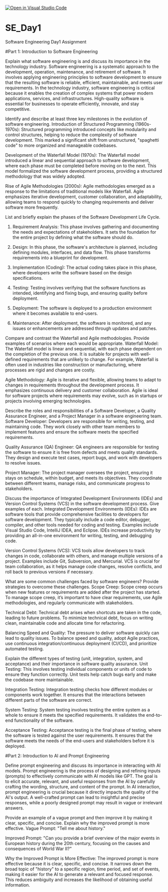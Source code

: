 [![Open in Visual Studio Code](https://classroom.github.com/assets/open-in-vscode-2e0aaae1b6195c2367325f4f02e2d04e9abb55f0b24a779b69b11b9e10269abc.svg)](https://classroom.github.com/online_ide?assignment_repo_id=15719046&assignment_repo_type=AssignmentRepo)
# SE_Day1
Software Engineering Day1 Assignment

#Part 1: Introduction to Software Engineering

Explain what software engineering is and discuss its importance in the technology industry.
Software engineering is a systematic approach to the development, operation, maintenance, and retirement of software. It involves applying engineering principles to software development to ensure that the resulting software is reliable, efficient, maintainable, and meets user requirements. In the technology industry, software engineering is critical because it enables the creation of complex systems that power modern applications, services, and infrastructures. High-quality software is essential for businesses to operate efficiently, innovate, and stay competitive.


Identify and describe at least three key milestones in the evolution of software engineering.
Introduction of Structured Programming (1960s-1970s): Structured programming introduced concepts like modularity and control structures, helping to reduce the complexity of software development. This marked a significant shift from unstructured, "spaghetti code" to more organized and manageable codebases.

Development of the Waterfall Model (1970s): The Waterfall model introduced a linear and sequential approach to software development, where each phase must be completed before moving on to the next. This model formalized the software development process, providing a structured methodology that was widely adopted.

Rise of Agile Methodologies (2000s): Agile methodologies emerged as a response to the limitations of traditional models like Waterfall. Agile emphasizes iterative development, customer collaboration, and adaptability, allowing teams to respond quickly to changing requirements and deliver software more frequently.


List and briefly explain the phases of the Software Development Life Cycle.
1. Requirement Analysis: This phase involves gathering and documenting the needs and expectations of stakeholders. It sets the foundation for the entire project by defining what the software should do.

2. Design: In this phase, the software's architecture is planned, including defining modules, interfaces, and data flow. This phase transforms requirements into a blueprint for development.

3. Implementation (Coding): The actual coding takes place in this phase, where developers write the software based on the design specifications.

4. Testing: Testing involves verifying that the software functions as intended, identifying and fixing bugs, and ensuring quality before deployment.

5. Deployment: The software is deployed to a production environment where it becomes available to end-users.

6. Maintenance: After deployment, the software is monitored, and any issues or enhancements are addressed through updates and patches.


Compare and contrast the Waterfall and Agile methodologies. Provide examples of scenarios where each would be appropriate.
Waterfall Model: The Waterfall model is linear and sequential, with each phase dependent on the completion of the previous one. It is suitable for projects with well-defined requirements that are unlikely to change. For example, Waterfall is often used in industries like construction or manufacturing, where processes are rigid and changes are costly.

Agile Methodology: Agile is iterative and flexible, allowing teams to adapt to changes in requirements throughout the development process. It emphasizes continuous delivery and customer collaboration. Agile is ideal for software projects where requirements may evolve, such as in startups or projects involving emerging technologies.


Describe the roles and responsibilities of a Software Developer, a Quality Assurance Engineer, and a Project Manager in a software engineering team.
Software Developer: Developers are responsible for writing, testing, and maintaining code. They work closely with other team members to implement features and ensure the software meets the specified requirements.

Quality Assurance (QA) Engineer: QA engineers are responsible for testing the software to ensure it is free from defects and meets quality standards. They design and execute test cases, report bugs, and work with developers to resolve issues.

Project Manager: The project manager oversees the project, ensuring it stays on schedule, within budget, and meets its objectives. They coordinate between different teams, manage risks, and communicate progress to stakeholders.

Discuss the importance of Integrated Development Environments (IDEs) and Version Control Systems (VCS) in the software development process. Give examples of each.
Integrated Development Environments (IDEs): IDEs are software tools that provide comprehensive facilities to developers for software development. They typically include a code editor, debugger, compiler, and other tools needed for coding and testing. Examples include Visual Studio Code, IntelliJ IDEA, and Eclipse. IDEs increase productivity by providing an all-in-one environment for writing, testing, and debugging code.

Version Control Systems (VCS): VCS tools allow developers to track changes in code, collaborate with others, and manage multiple versions of a project. Examples include Git, Subversion, and Mercurial. VCS is crucial for team collaboration, as it helps manage code changes, resolve conflicts, and roll back to previous versions if necessary.

What are some common challenges faced by software engineers? Provide strategies to overcome these challenges.
Scope Creep: Scope creep occurs when new features or requirements are added after the project has started. To manage scope creep, it’s important to have clear requirements, use Agile methodologies, and regularly communicate with stakeholders.

Technical Debt: Technical debt arises when shortcuts are taken in the code, leading to future problems. To minimize technical debt, focus on writing clean, maintainable code and allocate time for refactoring.

Balancing Speed and Quality: The pressure to deliver software quickly can lead to quality issues. To balance speed and quality, adopt Agile practices, use continuous integration/continuous deployment (CI/CD), and prioritize automated testing.

Explain the different types of testing (unit, integration, system, and acceptance) and their importance in software quality assurance.
Unit Testing: This involves testing individual components or units of code to ensure they function correctly. Unit tests help catch bugs early and make the codebase more maintainable.

Integration Testing: Integration testing checks how different modules or components work together. It ensures that the interactions between different parts of the software are correct.

System Testing: System testing involves testing the entire system as a whole to ensure it meets the specified requirements. It validates the end-to-end functionality of the software.

Acceptance Testing: Acceptance testing is the final phase of testing, where the software is tested against the user requirements. It ensures that the software meets the needs of the end-users and stakeholders before it is deployed.

#Part 2: Introduction to AI and Prompt Engineering


Define prompt engineering and discuss its importance in interacting with AI models.
Prompt engineering is the process of designing and refining inputs (prompts) to effectively communicate with AI models like GPT. The goal is to elicit accurate, relevant, and useful responses from the AI by carefully crafting the wording, structure, and content of the prompt. In AI interaction, prompt engineering is crucial because it directly impacts the quality of the AI's output. A well-crafted prompt can lead to insightful and precise responses, while a poorly designed prompt may result in vague or irrelevant answers.

Provide an example of a vague prompt and then improve it by making it clear, specific, and concise. Explain why the improved prompt is more effective.
Vague Prompt: "Tell me about history."

Improved Prompt: "Can you provide a brief overview of the major events in European history during the 20th century, focusing on the causes and consequences of World War II?"

Why the Improved Prompt is More Effective: The improved prompt is more effective because it is clear, specific, and concise. It narrows down the broad topic of "history" to a specific region, time period, and set of events, making it easier for the AI to generate a relevant and focused response. This reduces ambiguity and increases the likelihood of obtaining useful information.